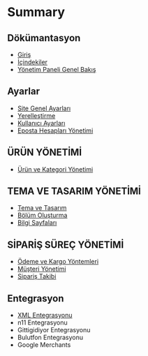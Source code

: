 # Summary

## Dökümantasyon

* [Giriş](README.md)
* [İçindekiler](ic-indekiler.md)
* [Yönetim Paneli Genel Bakış](yonetim-paneli-genel-bakis.md)

## Ayarlar

* [Site Genel Ayarları](site-genel-ayarlari.md)
* [Yerelleştirme](yerellestirme.md)
* [Kullanıcı Ayarları](kullanici-ayarlari.md)
* [Eposta Hesapları Yönetimi](eposta-hesaplari-ayarlari.md)

## ÜRÜN YÖNETİMİ

* [Ürün ve Kategori Yönetimi](urun-yonetimi.md)

## TEMA VE TASARIM YÖNETİMİ

* [Tema ve Tasarım](tema-ve-tasarim-yonetimi.md)
* [Bölüm Oluşturma](bolum-olusturma.md)
* [Bilgi Sayfaları](bilgi-sayfalari.md)

## SİPARİŞ SÜREÇ YÖNETİMİ

* [Ödeme ve Kargo Yöntemleri](odeme-ve-kargo-yontemleri.md)
* [Müşteri Yönetimi](musteri-yonetimi.md)
* [Sipariş Takibi](siparis-takibi.md)

## Entegrasyon

* [XML Entegrasyonu](entegrasyon/xml-entegrasyonu.md)
* n11 Entegrasyonu
* Gittigidiyor Entegrasyonu
* Bulutfon Entegrasyonu
* Google Merchants

